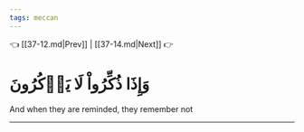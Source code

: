 ```yaml
---
tags: meccan
---
```


👈 [[37-12.md|Prev]] | [[37-14.md|Next]] 👉

# وَإِذَا ذُكِّرُواْ لَا يَذۡكُرُونَ

And when they are reminded, they remember not

---

